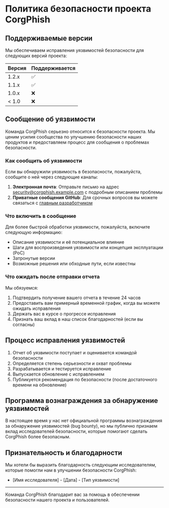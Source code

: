 # Политика безопасности проекта CorgPhish

## Поддерживаемые версии

Мы обеспечиваем исправления уязвимостей безопасности для следующих версий проекта:

| Версия  | Поддерживается          |
| ------- | ----------------------- |
| 1.2.x   | :white_check_mark:      |
| 1.1.x   | :white_check_mark:      |
| 1.0.x   | :x:                     |
| < 1.0   | :x:                     |

## Сообщение об уязвимости

Команда CorgPhish серьезно относится к безопасности проекта. Мы ценим усилия сообщества по улучшению безопасности наших продуктов и предоставляем процесс для сообщения о проблемах безопасности.

### Как сообщить об уязвимости

Если вы обнаружили уязвимость в безопасности, пожалуйста, сообщите о ней через следующие каналы:

1. **Электронная почта**: Отправьте письмо на адрес [security@corgphish.example.com](mailto:security@corgphish.example.com) с подробным описанием проблемы
2. **Приватные сообщения GitHub**: Для срочных вопросов вы можете связаться с [главным разработчиком](https://github.com/physcorgi)

### Что включить в сообщение

Для более быстрой обработки уязвимости, пожалуйста, включите следующую информацию:

- Описание уязвимости и её потенциальное влияние
- Шаги для воспроизведения уязвимости или концепция эксплуатации (PoC)
- Затронутые версии
- Возможные решения или обходные пути, если известны

### Что ожидать после отправки отчета

Мы обязуемся:

1. Подтвердить получение вашего отчета в течение 24 часов
2. Предоставить вам примерный временной график, когда вы можете ожидать исправления
3. Держать вас в курсе о прогрессе исправления
4. Признать ваш вклад в наш список благодарностей (если вы согласны)

## Процесс исправления уязвимостей

1. Отчет об уязвимости поступает и оценивается командой безопасности
2. Определяется степень серьезности и охват проблемы
3. Разрабатывается и тестируется исправление
4. Выпускается обновление с исправлением
5. Публикуется рекомендация по безопасности (после достаточного времени на обновление)

## Программа вознаграждения за обнаружение уязвимостей

В настоящее время у нас нет официальной программы вознаграждения за обнаружение уязвимостей (bug bounty), но мы публично признаем вклад исследователей безопасности, которые помогают сделать CorgPhish более безопасным.

## Признательность и благодарности

Мы хотели бы выразить благодарность следующим исследователям, которые помогли нам в улучшении безопасности CorgPhish:

- [Имя исследователя] - [Дата] - [Тип уязвимости]

---

Команда CorgPhish благодарит вас за помощь в обеспечении безопасности нашего проекта и пользователей. 